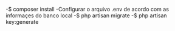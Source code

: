 -$ composer install
-Configurar o arquivo .env de acordo com as informaçes do banco local
-$ php artisan migrate
-$ php artisan key:generate
